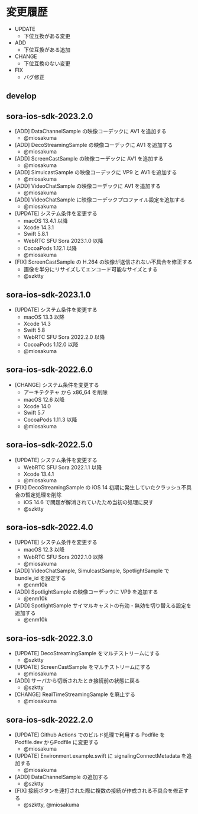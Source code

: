 # 変更履歴

- UPDATE
    - 下位互換がある変更
- ADD
    - 下位互換がある追加
- CHANGE
    - 下位互換のない変更
- FIX
    - バグ修正

## develop

## sora-ios-sdk-2023.2.0

- [ADD] DataChannelSample の映像コーデックに AV1 を追加する
    - @miosakuma
- [ADD] DecoStreamingSample の映像コーデックに AV1 を追加する
    - @miosakuma
- [ADD] ScreenCastSample の映像コーデックに AV1 を追加する
    - @miosakuma
- [ADD] SimulcastSample の映像コーデックに VP9 と AV1 を追加する
    - @miosakuma
- [ADD] VideoChatSample の映像コーデックに AV1 を追加する
    - @miosakuma
- [ADD] VideoChatSample に映像コーデックプロファイル設定を追加する
    - @miosakuma
- [UPDATE] システム条件を変更する
    - macOS 13.4.1 以降
    - Xcode 14.3.1
    - Swift 5.8.1
    - WebRTC SFU Sora 2023.1.0 以降
    - CocoaPods 1.12.1 以降
    - @miosakuma
- [FIX] ScreenCastSample の H.264 の映像が送信されない不具合を修正する
    - 画像を半分にリサイズしてエンコード可能なサイズとする
    - @szktty

## sora-ios-sdk-2023.1.0

- [UPDATE] システム条件を変更する
    - macOS 13.3 以降
    - Xcode 14.3
    - Swift 5.8
    - WebRTC SFU Sora 2022.2.0 以降
    - CocoaPods 1.12.0 以降
    - @miosakuma

## sora-ios-sdk-2022.6.0

- [CHANGE] システム条件を変更する
    - アーキテクチャ から x86_64 を削除
    - macOS 12.6 以降
    - Xcode 14.0
    - Swift 5.7
    - CocoaPods 1.11.3 以降
    - @miosakuma

## sora-ios-sdk-2022.5.0

- [UPDATE] システム条件を変更する
    - WebRTC SFU Sora 2022.1.1 以降
    - Xcode 13.4.1
    - @miosakuma
- [FIX] DecoStreamingSample の iOS 14 初期に発生していたクラッシュ不具合の暫定処理を削除
    - iOS 14.6 で問題が解消されていたため当初の処理に戻す
    - @szktty

## sora-ios-sdk-2022.4.0

- [UPDATE] システム条件を変更する
    - macOS 12.3 以降
    - WebRTC SFU Sora 2022.1.0 以降
    - @miosakuma
- [ADD] VideoChatSample, SimulcastSample, SpotlightSample で bundle_id を設定する
    - @enm10k
- [ADD] SpotlightSample の映像コーデックに VP9 を追加する
    - @enm10k
- [ADD] SpotlightSample サイマルキャストの有効・無効を切り替える設定を追加する
    - @enm10k

## sora-ios-sdk-2022.3.0

- [UPDATE] DecoStreamingSample をマルチストリームにする
    - @szktty
- [UPDATE] ScreenCastSample をマルチストリームにする
    - @miosakuma
- [ADD] サーバから切断されたとき接続前の状態に戻る
    - @szktty
- [CHANGE] RealTimeStreamingSample を廃止する
    - @miosakuma

## sora-ios-sdk-2022.2.0

- [UPDATE] Github Actions でのビルド処理で利用する Podfile を Podfile.dev からPodfile に変更する
    - @miosakuma
- [UPDATE] Environment.example.swift に signalingConnectMetadata を追加する
    - @miosakuma
- [ADD] DataChannelSample の追加する
    - @szktty
- [FIX] 接続ボタンを連打された際に複数の接続が作成される不具合を修正する
    - @szktty, @miosakuma
